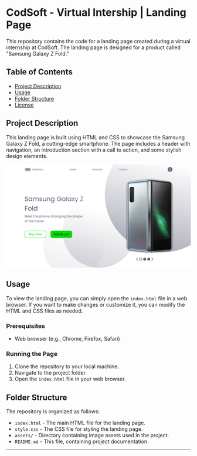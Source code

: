 # CodSoft - Virtual Intership | Landing Page

This repository contains the code for a landing page created during a virtual internship at CodSoft. The landing page is designed for a product called "Samsung Galaxy Z Fold."

## Table of Contents
- [Project Description](#project-description)
- [Usage](#usage)
- [Folder Structure](#folder-structure)
- [License](#license)

## Project Description
This landing page is built using HTML and CSS to showcase the Samsung Galaxy Z Fold, a cutting-edge smartphone. The page includes a header with navigation, an introduction section with a call to action, and some stylish design elements.

![Landing Page](Landing-Page/assets/screenshot.PNG)

## Usage
To view the landing page, you can simply open the `index.html` file in a web browser. If you want to make changes or customize it, you can modify the HTML and CSS files as needed.

### Prerequisites
- Web browser (e.g., Chrome, Firefox, Safari)

### Running the Page
1. Clone the repository to your local machine.
2. Navigate to the project folder.
3. Open the `index.html` file in your web browser.

## Folder Structure
The repository is organized as follows:
- `index.html` - The main HTML file for the landing page.
- `style.css` - The CSS file for styling the landing page.
- `assets/` - Directory containing image assets used in the project.
- `README.md` - This file, containing project documentation.

---
